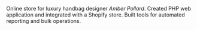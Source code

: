 Online store for luxury handbag designer *Amber Pollard*. Created
PHP web application and integrated with a Shopify store. Built tools for
automated reporting and bulk operations.

